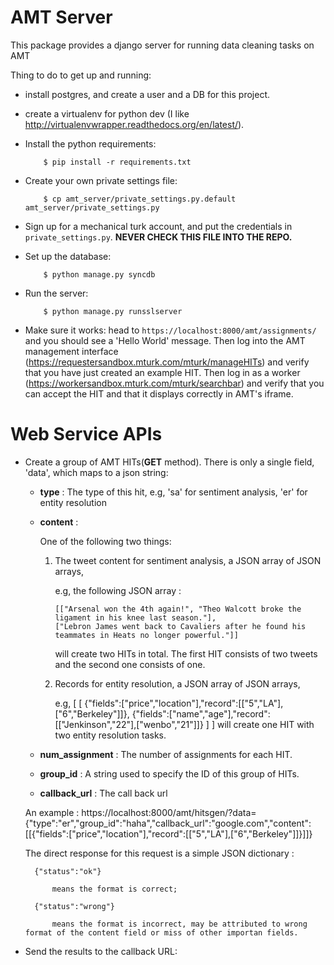 AMT Server
==========

This package provides a django server for running data cleaning tasks on AMT

Thing to do to get up and running:

* install postgres, and create a user and a DB for this project.

* create a virtualenv for python dev (I like
  http://virtualenvwrapper.readthedocs.org/en/latest/).

* Install the python requirements:

          $ pip install -r requirements.txt

* Create your own private settings file:

          $ cp amt_server/private_settings.py.default amt_server/private_settings.py

* Sign up for a mechanical turk account, and put the credentials in
  `private_settings.py`. **NEVER CHECK THIS FILE INTO THE REPO.**

* Set up the database:

          $ python manage.py syncdb

* Run the server:

          $ python manage.py runsslserver

* Make sure it works: head to `https://localhost:8000/amt/assignments/` and you should
  see a 'Hello World' message. Then log into the AMT management interface
  (https://requestersandbox.mturk.com/mturk/manageHITs) and verify that you have
  just created an example HIT. Then log in as a worker
  (https://workersandbox.mturk.com/mturk/searchbar) and verify that you can
  accept the HIT and that it displays correctly in AMT's iframe.

Web Service APIs
=============
* Create a group of AMT HITs(**GET** method). There is only a single field, 'data', which maps to a json string:

	- **type** : The type of this hit, e.g, 'sa' for sentiment analysis, 'er' for entity resolution
	
	- **content** :

		One of the following two things:
		
		1)	The tweet content for sentiment analysis, a JSON array of JSON arrays, 
			
			e.g, the following JSON array :
			
				[["Arsenal won the 4th again!", "Theo Walcott broke the ligament in his knee last season."], 
				["Lebron James went back to Cavaliers after he found his teammates in Heats no longer powerful."]]
				
			will create two HITs in total. The first HIT consists of two tweets and the second one consists of one.
		
		2)	Records for entity resolution, a JSON array of JSON arrays, 
		
			e.g,
			[
			 [
			  {"fields":["price","location"],"record":[["5","LA"],["6","Berkeley"]]}, 
			  {"fields":["name","age"],"record":[["Jenkinson","22"],["wenbo","21"]]}
			 ]
			]
			will create one HIT with two entity resolution tasks.

	- **num_assignment** : The number of assignments for each HIT.
	
	- **group_id** : A string used to specify the ID of this group of HITs.

	- **callback_url** : The call back url
	
	An example :
		https://localhost:8000/amt/hitsgen/?data={"type":"er","group_id":"haha","callback_url":"google.com","content":[[{"fields":["price","location"],"record":[["5","LA"],["6","Berkeley"]]}]]}
	
	The direct response for this request is a simple JSON dictionary :
		
		{"status":"ok"} 
			
			means the format is correct;
			
		{"status":"wrong"} 
			
			means the format is incorrect, may be attributed to wrong format of the content field or miss of other importan fields.
		
* Send the results to the callback URL: